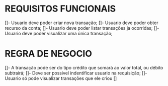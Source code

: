 # REQUISITOS FUNCIONAIS

[]- Usuario deve poder criar nova transação;
[]- Usuario deve poder obter recurso da conta;
[]- Usuario deve poder listar transações ja ocorridas;
[]- Usuario deve poder visualizar uma única transação;

# REGRA DE NEGOCIO

[]- A transação pode ser do tipo crédito que somará ao valor total, ou débito subtrairá;
[]- Deve ser possivel indentificar usuario na requisição;
[]- Usuario só pode visualizar transações que ele criou
[]
